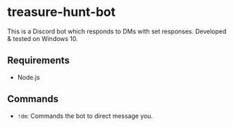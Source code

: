 # treasure-hunt-bot
This is a Discord bot which responds to DMs with set responses. Developed & tested on Windows 10.

## Requirements
- Node.js

## Commands
- `!dm`: Commands the bot to direct message you.